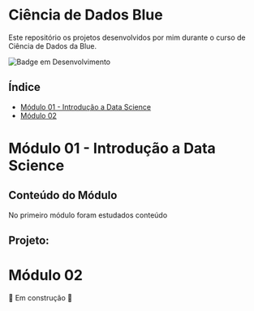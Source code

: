 # Ciência de Dados Blue
Este repositório os projetos desenvolvidos por mim durante o curso de Ciência de Dados da Blue.

![Badge em Desenvolvimento](http://img.shields.io/static/v1?label=STATUS&message=EM%20DESENVOLVIMENTO&color=GREEN&style=for-the-badge)

## Índice 

* [Módulo 01 - Introdução a Data Science](#Módulo-01---Introdução-a-Data-Science)
* [Módulo 02](#Módulo-02)

# Módulo 01 - Introdução a Data Science

## Conteúdo do Módulo

No primeiro módulo foram estudados conteúdo

## Projeto:


# Módulo 02

:construction: Em construção :construction:
